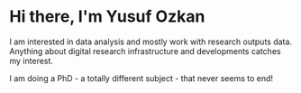 # Hi there, I'm Yusuf Ozkan
I am interested in data analysis and mostly work with research outputs data. Anything about digital research infrastructure and developments catches my interest.

I am doing a PhD - a totally different subject - that never seems to end!
